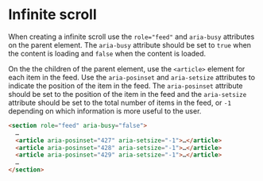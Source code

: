 # Infinite scroll

When creating a infinite scroll use the `role="feed"` and `aria-busy` attributes on the parent element. The `aria-busy` attribute should be set to `true` when the content is loading and `false` when the content is loaded.

On the the children of the parent element, use the `<article>` element for each item in the feed. Use the `aria-posinset` and `aria-setsize` attributes to indicate the position of the item in the feed. The `aria-posinset` attribute should be set to the position of the item in the feed and the `aria-setsize` attribute should be set to the total number of items in the feed, or `-1` depending on which information is more useful to the user.

```html
<section role="feed" aria-busy="false">
  …
  <article aria-posinset="427" aria-setsize="-1">…</article>
  <article aria-posinset="428" aria-setsize="-1">…</article>
  <article aria-posinset="429" aria-setsize="-1">…</article>
  …
</section>
```
